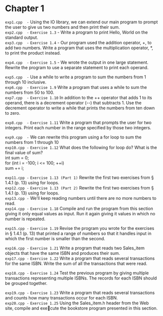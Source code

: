 #      Chapter 1          



`exp1.cpp  -`  Using the IO library, we can extend our main program to prompt the user to give us two numbers and then print their sum.    
`exp2.cpp  -`  `Exercise 1.3` - Write a program to print Hello, World on the standard output.    
`exp3.cpp  -`  `Exercise 1.4` - Our program used the addition operator, +, to add two numbers. Write a program that uses the multiplication operator, *, to print the product instead.   
     
`exp4.cpp  -`  `Exercise 1.5` - We wrote the output in one large statement. Rewrite the program to use a separate statement to print each operand.    
           
`exp5.cpp  -`  Use a while to write a program to sum the numbers from 1 through 10 inclusive.     
`exp6.cpp  -`  `Exercise 1.9` Write a program that uses a while to sum the numbers from 50 to 100.     
`exp7.cpp  -`  `Exercise 1.10` In addition to the ++ operator that adds 1 to its operand, there is a decrement operator (--) that subtracts 1. Use the decrement operator to write a while that prints the numbers from ten down to zero.      

`exp8.cpp  -`  `Exercise 1.11` Write a program that prompts the user for two integers. Print each number in the range specified by those two integers.       

`exp9.cpp  -`  We can rewrite this program using a for loop to sum the numbers from 1 through 10       
`exp10.cpp -`  `Exercise 1.12` What does the following for loop do? What is the final value of sum?      
int sum = 0;       
for (int i = -100; i <= 100; ++i)       
sum += i;       

`exp11.cpp -`  `Exercise 1.13 (Part 1)` Rewrite the first two exercises from § 1.4.1 (p. 13) using for loops.      
`exp12.cpp -`  `Exercise 1.13 (Part 2)` Rewrite the first two exercises from § 1.4.1 (p. 13) using for loops.       
`exp13.cpp -`  We’ll keep reading numbers until there are no more numbers to read.       
`exp14.cpp -`  `Exercise 1.18` Compile and run the program from this section giving it only equal values as input. Run it again giving it values in which no number is repeated.       

`exp15.cpp -`  `Exercise 1.19` Revise the program you wrote for the exercises in § 1.4.1 (p. 13) that printed a range of numbers so that it handles input in which the first number is smaller than the second.       

`exp16.cpp -`  `Exercise 1.21` Write a program that reads two Sales_item objects that have the same ISBN and produces their sum.      
`exp17.cpp -`  `Exercise 1.22` Write a program that reads several transactions for the same ISBN. Write the sum of all the transactions that were read.      

`exp18.cpp -`  `Exercise 1.24` Test the previous program by giving multiple transactions representing multiple ISBNs. The records for each ISBN should be grouped together.      
        
`exp19.cpp -`  `Exercise 1.23` Write a program that reads several transactions and counts how many transactions occur for each ISBN.       
`exp20.cpp -`  `Exercise 1.25` Using the Sales_item.h header from the Web site, compile and execute the bookstore program presented in this section.     

     
